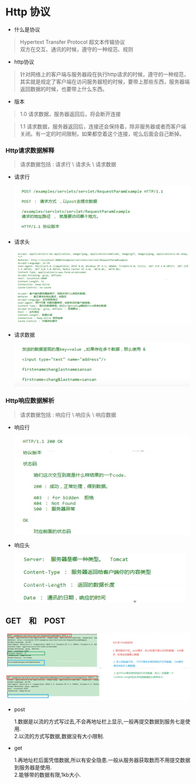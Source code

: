 # Http 协议

* 什么是协议
> Hypertext Transfer Protocol  超文本传输协议<br>
  双方在交互、通讯的时候，遵守的一种规范、规则
* http协议
> 针对网络上的客户端与服务器段在执行http请求的时候，遵守的一种规范，其实就是规定了客户端在访问服务器短的时候，要带上那些东西，服务器端返回数据的时候，也要带上什么东西。
* 版本
 >1.0  请求数据，服务器返回后，将会断开连接<br>
 
 >1.1  请求数据，服务器返回后，连接还会保持着，除非服务器或者而客户端关闭。有一定的时间限制，如果都空着这个连接，呢么后面会自己断掉。
 
 ### Http请求数据解释
 > 请求数据包括 : 请求行 \ 请求头 \ 请求数据<br>
 
 * 请求行
 
    ![icon](https://github.com/WuDeluan/Notes/blob/master/picture/http1.PNG)    
 * 请求头
 
    ![icon](https://github.com/WuDeluan/Notes/blob/master/picture/http2.PNG)   
 * 请求数据
 
    ![icon](https://github.com/WuDeluan/Notes/blob/master/picture/http3.PNG)
 
### Http响应数据解析
> 请求数据包括 : 响应行 \ 响应头 \ 响应数据<br>

 * 响应行
 
    ![icon](https://github.com/WuDeluan/Notes/blob/master/picture/http5.PNG)    
 * 响应头
 
    ![icon](https://github.com/WuDeluan/Notes/blob/master/picture/http6.PNG)   

 
 ## GET　和　POST
   ![icon](https://github.com/WuDeluan/Notes/blob/master/picture/http7.PNG) 
   
* post

    1.数据是以流的方式写过去,不会再地址栏上显示,一般再提交数据到服务七是使用.<br>
    2.以流的方式写数据,数据没有大小限制.
* get

    1.再地址栏后面凭借数据,所以有安全隐患.一般从服务器获取数而不用提交数据到服务器是使用.<br>
    2.能够带的数据有限,1kb大小.
 
